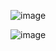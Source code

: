 
![image](https://github.com/user-attachments/assets/a542f0f3-6a4c-4eb8-aab4-148e5430042f)


![image](https://github.com/user-attachments/assets/9d54ae7d-8fa7-4c06-9f8b-96ae30187691)






























